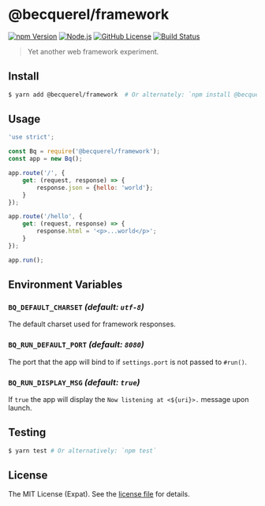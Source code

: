 @becquerel/framework
====================
[![npm Version][NPM VERSION BADGE]][NPM PAGE]
[![Node.js][NODE VERSION BADGE]][NODE PAGE]
[![GitHub License][LICENSE BADGE]][LICENSE PAGE]
[![Build Status][BUILD BADGE]][BUILD PAGE]

> Yet another web framework experiment.

Install
-------
```sh
$ yarn add @becquerel/framework  # Or alternately: `npm install @becquerel/framework`
```

Usage
-----
```js
'use strict';

const Bq = require('@becquerel/framework');
const app = new Bq();

app.route('/', {
    get: (request, response) => {
        response.json = {hello: 'world'};
    }
});

app.route('/hello', {
    get: (request, response) => {
        response.html = '<p>...world</p>';
    }
});

app.run();
```

Environment Variables
---------------------
### `BQ_DEFAULT_CHARSET` _(default: `utf-8`)_
The default charset used for framework responses.

### `BQ_RUN_DEFAULT_PORT` _(default: `8080`)_
The port that the app will bind to if `settings.port` is not passed to `#run()`.

### `BQ_RUN_DISPLAY_MSG` _(default: `true`)_
If `true` the app will display the `Now listening at <${uri}>.` message upon launch.

Testing
-------
```sh
$ yarn test # Or alternatively: `npm test`
```

License
-------
The MIT License (Expat). See the [license file](LICENSE) for details.

[BUILD BADGE]: https://img.shields.io/travis/becquerel-js/framework.svg?style=flat-square
[BUILD PAGE]: https://travis-ci.org/becquerel-js/framework
[LICENSE BADGE]: https://img.shields.io/badge/license-MIT%20License-blue.svg?style=flat-square
[LICENSE PAGE]: https://github.com/becquerel-js/framework/blob/master/LICENSE
[NODE PAGE]: https://nodejs.org/
[NODE VERSION BADGE]: https://img.shields.io/badge/node-%3E%3D7.10-%23010101.svg?style=flat-square
[NPM PAGE]: https://www.npmjs.com/package/@becquerel/framework
[NPM VERSION BADGE]: https://img.shields.io/npm/v/@becquerel/framework.svg?style=flat-square